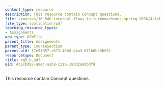 ```yaml
---
content_type: resource
description: This resource contain Concept questions.
file: /courses/16-540-internal-flows-in-turbomachines-spring-2006/4b1cbd92a0eca2b8c21b19bd2a9dbdfd_cq9_b.pdf
file_type: application/pdf
learning_resource_types:
- Assignments
ocw_type: OCWFile
parent_title: Assignments
parent_type: CourseSection
parent_uid: f7e5fd57-c673-40b9-d4a3-671b6bc9b892
resourcetype: Document
title: cq9_b.pdf
uid: 4b1cbd92-a0ec-a2b8-c21b-19bd2a9dbdfd
---
```

This resource contain Concept questions.

